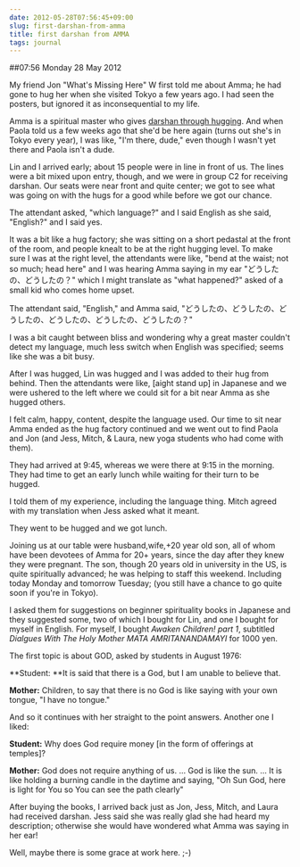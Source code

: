```yaml
---
date: 2012-05-28T07:56:45+09:00
slug: first-darshan-from-amma
title: first darshan from AMMA
tags: journal
---
```


##07:56 Monday 28 May 2012

My friend Jon "What's Missing Here" W first told me about Amma; he had gone to hug her when she visited Tokyo a few years ago.  I had seen the posters, but ignored it as inconsequential to my life.

 

Amma is a spiritual master who gives [darshan through hugging](http://www.amritapuri.org/amma/who/darshan).  And when Paola told us a few weeks ago that she'd be here again (turns out she's in Tokyo every year), I was like, "I'm there, dude," even though I wasn't yet there and Paola isn't a dude.

 

Lin and I arrived early; about 15 people were in line in front of us.  The lines were a bit mixed upon entry, though, and we were in group C2 for receiving darshan.  Our seats were near front and quite center; we got to see what was going on with the hugs for a good while before we got our chance.

 

The attendant asked, "which language?" and I said English as she said, "English?" and I said yes.

 

It was a bit like a hug factory; she was sitting on a short pedastal at the front of the room, and people knealt to be at the right hugging level.  To make sure I was at the right level, the attendants were like, "bend at the waist; not so much; head here" and I was hearing Amma saying in my ear "どうしたの、どうしたの？" which I might translate as "what happened?" asked of a small kid who comes home upset.

 

The attendant said, "English," and Amma said, "どうしたの、どうしたの、どうしたの、どうしたの、どうしたの、どうしたの？"

 

I was a bit caught between bliss and wondering why a great master couldn't detect my language, much less switch when English was specified; seems like she was a bit busy.

 

After I was hugged, Lin was hugged and I was added to their hug from behind.  Then the attendants were like, [aight stand up] in Japanese and we were ushered to the left where we could sit for a bit near Amma as she hugged others.

 

I felt calm, happy, content, despite the language used.  Our time to sit near Amma ended as the hug factory continued and we went out to find Paola and Jon (and Jess, Mitch, & Laura, new yoga students who had come with them).

 

They had arrived at 9:45, whereas we were there at 9:15 in the morning.  They had time to get an early lunch while waiting for their turn to be hugged.

 

I told them of my experience, including the language thing.  Mitch agreed with my translation when Jess asked what it meant.

 

They went to be hugged and we got lunch.

 

Joining us at our table were husband,wife,+20 year old son, all of whom have been devotees of Amma for 20+ years, since the day after they knew they were pregnant.  The son, though 20 years old in university in the US, is quite spiritually advanced; he was helping to staff this weekend.  Including today Monday and tomorrow Tuesday; (you still have a chance to go quite soon if you're in Tokyo).

 

I asked them for suggestions on beginner spirituality books in Japanese and they suggested some, two of which I bought for Lin, and one I bought for myself in English.  For myself, I bought _Awaken Children! part 1_, subtitled _Dialgues With The Holy Mother MATA AMRITANANDAMAYI_ for 1000 yen.

 

The first topic is about GOD, asked by students in August 1976:

 

**Student: **It is said that there is a God, but I am unable to believe that.

 

**Mother:** Children, to say that there is no God is like saying with your own tongue, "I have no tongue."

 

And so it continues with her straight to the point answers.  Another one I liked:

 

**Student:** Why does God require money [in the form of offerings at temples]?

 

**Mother:** God does not require anything of us. ... God is like the sun. ... It is like holding a burning candle in the daytime and saying, "Oh Sun God, here is light for You so You can see the path clearly"

 

After buying the books, I arrived back just as Jon, Jess, Mitch, and Laura had received darshan. Jess said she was really glad she had heard my description; otherwise she would have wondered what Amma was saying in her ear!

 

Well, maybe there is some grace at work here.  ;-)

